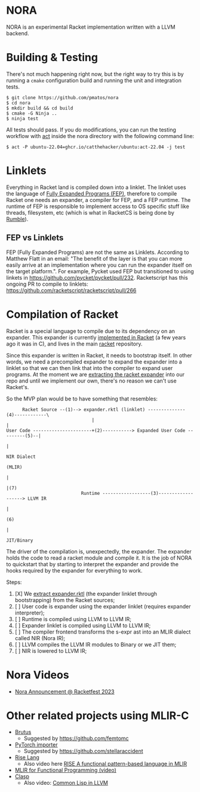 # NORA

NORA is an experimental Racket implementation written with a LLVM backend. 

# Building & Testing

There's not much happening right now, but the right way to try this is by running a `cmake` configuration build and running the unit and integration tests.

```
$ git clone https://github.com/pmatos/nora
$ cd nora 
$ mkdir build && cd build
$ cmake -G Ninja ..
$ ninja test
```

All tests should pass. If you do modifications, you can run the testing workflow with [act](https://github.com/nektos/act) inside the nora directory with the following command line:

```
$ act -P ubuntu-22.04=ghcr.io/catthehacker/ubuntu:act-22.04 -j test
```

# Linklets

Everything in Racket land is compiled down into a linklet. The linklet uses the language of [Fully Expanded Programs (FEP)](https://docs.racket-lang.org/reference/syntax-model.html#%28part._fully-expanded%29), therefore to compile Racket one needs an expander, a compiler for FEP, and a FEP runtime. The runtime of FEP is responsible to implement access to OS specific stuff like threads, filesystem, etc (which is what in RacketCS is being done by [Rumble](https://github.com/racket/racket/tree/master/racket/src/cs/rumble)).

## FEP vs Linklets

FEP (Fully Expanded Programs) are not the same as Linklets. According to Matthew Flatt in an email: "The benefit of the layer is that you can more easily arrive at an implementation where you can run the expander itself on the target platform.". For example, Pycket used FEP but transitioned to using linkets in https://github.com/pycket/pycket/pull/232. Racketscript has this ongoing PR to compile to linklets: https://github.com/racketscript/racketscript/pull/266

# Compilation of Racket

Racket is a special language to compile due to its dependency on an expander. This expander is currently [implemented in Racket](https://github.com/racket/racket/tree/master/racket/src/expander) (a few years ago it was in C), and lives in the main [racket](https://github.com/racket/racket) repository. 

Since this expander is written in Racket, it needs to bootstrap itself. In other words, we need a precompiled expander to expand the expander into a linklet so that we can then link that into the compiler to expand user programs. At the moment we are [extracting the racket expander](https://github.com/pmatos/nora-lang/blob/main/expander/expander.rktl) into our repo and until we implement our own, there's no reason we can't use Racket's.

So the MVP plan would be to have something that resembles:

```
      Racket Source --(1)--> expander.rktl (linklet) --------------(4)------------\
                                |                                                 |
User Code ----------------------+(2)-----------> Expanded User Code ---------(5)--|
                                                                                  |
                                                                              NIR Dialect 
                                                                               (MLIR)
                                                                                  |
                                                                                  |(7)
                            Runtime ------------------(3)-------------------> LLVM IR
                                                                                  |
                                                                                 (6)
                                                                                  |
                                                                             JIT/Binary
```

The driver of the compilation is, unexpectedly, the expander. The expander holds the code to read a racket module and compile it. It is the job of NORA to quickstart that by starting to interpret the expander and provide the hooks required by the expander for everything to work.

Steps:

1. [X] We [extract expander.rktl](https://github.com/pmatos/nora-lang/blob/main/.github/workflows/gen-expander.yml) (the expander linklet through bootstrapping) from the Racket sources;
2. [ ] User code is expander using the expander linklet (requires expander interpreter);
3. [ ] Runtime is compiled using LLVM to LLVM IR;
4. [ ] Expander linklet is compiled using LLVM to LLVM IR;
5. [ ] The compiler frontend transforms the s-expr ast into an MLIR dialect called NIR (Nora IR);
6. [ ] LLVM compiles the LLVM IR modules to Binary or we JIT them;
7. [ ] NIR is lowered to LLVM IR;

# Nora Videos

* [Nora Announcement @ Racketfest 2023](https://www.youtube.com/watch?v=8YE6kJXvuaQ)

# Other related projects using MLIR-C
 
* [Brutus](https://github.com/JuliaLabs/brutus/)
  - Suggested by https://github.com/femtomc
* [PyTorch importer](https://github.com/llvm/torch-mlir/tree/main/python/torch_mlir/dialects/torch/importer/jit_ir/csrc)
  - Suggested by https://github.com/stellaraccident
* [Rise Lang](https://rise-lang.org/)
  - Also video here [RISE A functional pattern-based language in MLIR](https://www.youtube.com/watch?v=ZP_Qfr0EuRA)
* [MLIR for Functional Programming (video)](https://www.youtube.com/watch?v=cyMQbZ0B84Q)
* [Clasp](https://github.com/clasp-developers/clasp)
  - Also video: [Common Lisp in LLVM](https://www.youtube.com/watch?v=mbdXeRBbgDM)

